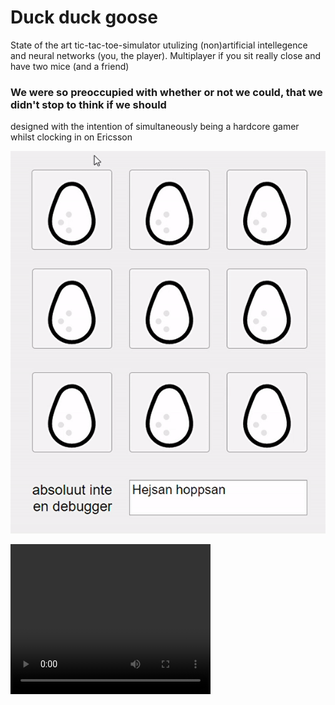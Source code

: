 # Duck duck goose

State of the art tic-tac-toe-simulator utulizing (non)artificial intellegence and neural networks (you, the player). Multiplayer if you sit really close and have two mice (and a friend)

### We were so preoccupied with whether or not we could, that we didn't stop to think if we should

designed with the intention of simultaneously being a hardcore gamer whilst clocking in on Ericsson

![Hejhallå](matlab_duckduckgoose.gif)

<video width="320" height="240" controls>
  <source src="UI Figure 2020-12-08 23-41-31.mp4" type="video/mp4">
</video>
